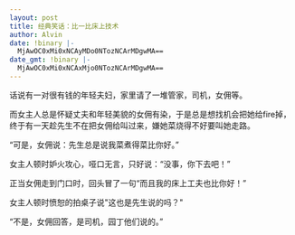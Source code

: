 ```yaml
---
layout: post
title: 经典笑话：比一比床上技术
author: Alvin
date: !binary |-
  MjAwOC0xMi0xNCAyMDo0NTozNCArMDgwMA==
date_gmt: !binary |-
  MjAwOC0xMi0xNCAxMjo0NTozNCArMDgwMA==
---
```

话说有一对很有钱的年轻夫妇，家里请了一堆管家，司机，女佣等。

而女主人总是怀疑丈夫和年轻美貌的女佣有染，于是总是想找机会把她给fire掉，终于有一天趁先生不在把女佣给叫过来，嫌她菜烧得不好要叫她走路。 

“可是，女佣说：先生总是说我菜煮得菜比你好。” 

女主人顿时妒火攻心，哑口无言，只好说：“没事，你下去吧！” 

正当女佣走到门口时，回头冒了一句“而且我的床上工夫也比你好！” 

女主人顿时愤恕的拍桌子说"这也是先生说的吗？" 

“不是，女佣回答，是司机，园丁他们说的。”
